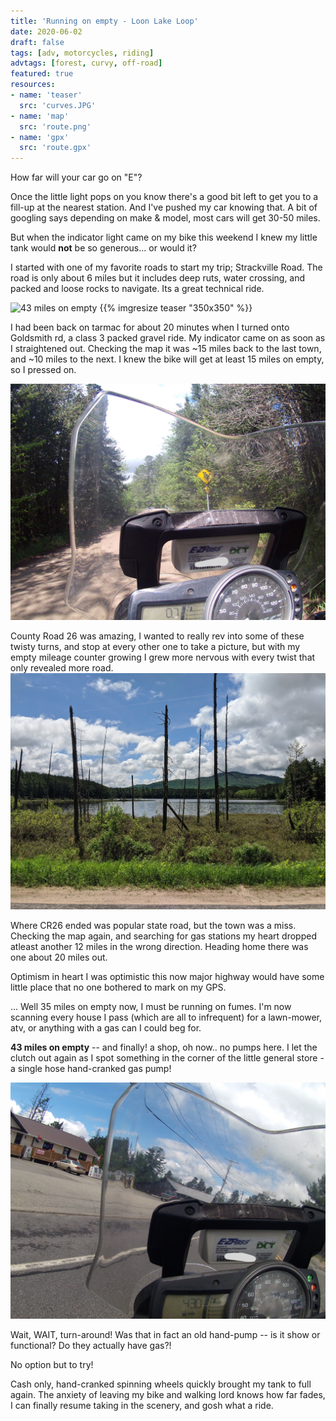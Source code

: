 ```yaml
---
title: 'Running on empty - Loon Lake Loop'
date: 2020-06-02
draft: false
tags: [adv, motorcycles, riding]
advtags: [forest, curvy, off-road]
featured: true
resources:
- name: 'teaser'
  src: 'curves.JPG'
- name: 'map'
  src: 'route.png'
- name: 'gpx'
  src: 'route.gpx'
---
```


How far will your car go on "E"?

Once the little light pops on you know there's a good bit left to get you to a fill-up at the nearest station.  And I've pushed my car knowing that. A bit of googling says depending on make & model, most cars will get 30-50 miles.

But when the indicator light came on my bike this weekend I knew my little tank would **not** be so generous... or would it?
<!--more-->

I started with one of my favorite roads to start my trip; Strackville Road. The road is only about 6 miles but it includes deep ruts, water crossing, and packed and loose rocks to navigate.  Its a great technical ride.

![43 miles on empty](whataride.JPG)
{{% imgresize teaser "350x350" %}}

I had been back on tarmac for about 20 minutes when I turned onto Goldsmith rd, a class 3 packed gravel ride.  My indicator came on as soon as I straightened out.  Checking the map it was ~15 miles back to the last town, and ~10 miles to the next.  I knew the bike will get at least 15 miles on empty, so I pressed on.

![Indicator Light Comes on](lightson.JPG)

County Road 26 was amazing, I wanted to really rev into some of these twisty turns, and stop at every other one to take a picture, but with my empty mileage counter growing I grew more nervous with every twist that only revealed more road.
![County Road 26](cr26.jpg)

Where CR26 ended was popular state road, but the town was a miss. Checking the map again, and searching for gas stations my heart dropped atleast another 12 miles in the wrong direction. Heading home there was one about 20 miles out.

Optimism in heart I was optimistic this now major highway would have some little place that no one bothered to mark on my GPS.

... Well 35 miles on empty now, I must be running on fumes.  I'm now scanning every house I pass (which are all to infrequent) for a lawn-mower, atv, or anything with a gas can I could beg for.

**43 miles on empty** -- and finally! a shop, oh now.. no pumps here. I let the clutch out again as I spot something in the corner of the little general store - a single hose hand-cranked gas pump! 


![43 miles on empty](43miles.JPG)

Wait, WAIT, turn-around!  Was that in fact an old hand-pump -- is it show or functional?  Do they actually have gas?! 

No option but to try!

Cash only, hand-cranked spinning wheels quickly brought my tank to full again.  The anxiety of leaving my bike and walking lord knows how far fades, I can finally resume taking in the scenery, and gosh what a ride.

